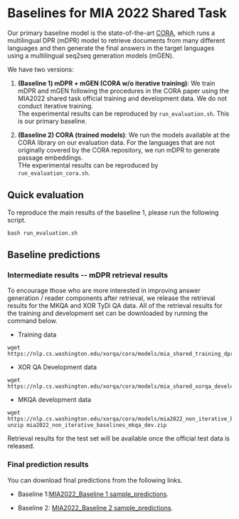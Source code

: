 # Baselines for MIA 2022 Shared Task

Our primary baseline model is the state-of-the-art [CORA](https://github.com/AkariAsai/CORA), which runs a multilingual DPR (mDPR) model to retrieve documents from many different languages and then generate the final answers in the target languages using a multilingual seq2seq generation models (mGEN). 

We have two versions:
1. **(Baseline 1) mDPR + mGEN (CORA w/o iterative training)**: We train mDPR and mGEN following the procedures in the CORA paper using the MIA2022 shared task official training and development data. We do not conduct iterative training.      
The experimental results can be reproduced by `run_evaluation.sh`. This is our primary baseline. 

2. **(Baseline 2) CORA (trained models)**:
We run the models available at the CORA library on our evaluation data. For the languages that are not originally covered by the CORA repository, we run mDPR to generate passage embeddings.      
THe experimental results can be reproduced by `run_evaluation_cora.sh`.

## Quick evaluation
To reproduce the main results of the baseline 1, please run the following script.

```
bash run_evaluation.sh
```
## Baseline predictions

### Intermediate results -- mDPR retrieval results 

To encourage those who are more interested in improving answer generation / reader components after retrieval, we release the retrieval results for the MKQA and XOR TyDi QA data. All of the retrieval results for the training and development set can be downloaded by running the command below. 

- Training data

```
wget https://nlp.cs.washington.edu/xorqa/cora/models/mia_shared_training_dpr_retrieval_results.json
```

- XOR QA Development data
```
wget https://nlp.cs.washington.edu/xorqa/cora/models/mia_shared_xorqa_development_dpr_retrieval_results.json
```


- MKQA development data
```
wget https://nlp.cs.washington.edu/xorqa/cora/models/mia2022_non_iterative_baselines_mkqa_dev.zip
unzip mia2022_non_iterative_baselines_mkqa_dev.zip
```

Retrieval results for the test set will be available once the official test data is released. 

### Final prediction results
You can download final predictions from the following links. 

- Baseline 1:[MIA2022_Baseline 1 sample_predictions](https://drive.google.com/drive/folders/14Xv6enk7j4d3QKTNbB5jGjaColNffwW_?usp=sharing). 

- Baseline 2: [MIA2022_Baseline 2 sample_predictions](https://drive.google.com/drive/folders/1ePQjLOWUNiF5mr6leAhw8OG-o1h55i75?usp=sharing). 
